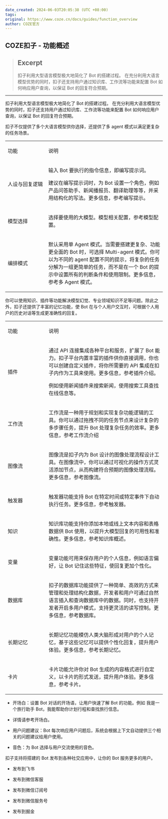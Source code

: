 ```yaml
---
date_created: 2024-06-03T20:05:38 (UTC +08:00)
tags: 
original: https://www.coze.cn/docs/guides/function_overview
author: COZE官方
---
```


## COZE扣子 - 功能概述

> ## Excerpt
> 扣子利用大型语言模型极大地简化了 Bot 的搭建过程。 在充分利用大语言模型优势的同时，扣子还支持用户通过知识库、工作流等功能来配置 Bot 如何响应用户查询，以保证 Bot 的回复符合预期。

---
扣子利用大型语言模型极大地简化了 Bot 的搭建过程。 在充分利用大语言模型优势的同时，扣子还支持用户通过知识库、工作流等功能来配置 Bot 如何响应用户查询，以保证 Bot 的回复符合预期。

扣子不仅提供了多个大语言模型供你选择，还提供了多 agent 模式以满足更复杂的任务场景。



<table data-ace-table-col-widths="161;472"><colgroup><col width="161"><col width="472"></colgroup><tbody><tr><td contenteditable="false"><div data-node="true" data-zone-id="xr110d8un8zca323kpr6gmo1y4y5esb23ohxc1emnr2lrabgktp8i8zmerv1n0o5jfurwi" data-zone-container="*" data-slate-editor="true" data-ace-inner-zone-content-wrapper-zone-id="xr110d8un8zca323kpr6gmo1y4y5esb23ohxc1emnr2lrabgktp8i8zmerv1n0o5jfurwi" contenteditable="false"><p><span data-leaf="true"><span data-string="true">功能</span></span><span data-leaf="true"><span data-string="true" data-enter="true"></span></span></p></div></td><td contenteditable="false"><div data-node="true" data-zone-id="xr110d8un8zca323kpr6gmo1y4y5esb23ohxc1if0grhyv3ol8ou2f3i73n1de8cmhsyac" data-zone-container="*" data-slate-editor="true" data-ace-inner-zone-content-wrapper-zone-id="xr110d8un8zca323kpr6gmo1y4y5esb23ohxc1if0grhyv3ol8ou2f3i73n1de8cmhsyac" contenteditable="false"><p><span data-leaf="true"><span data-string="true">说明</span></span><span data-leaf="true"><span data-string="true" data-enter="true"></span></span></p></div></td></tr><tr><td contenteditable="false"><div data-node="true" data-zone-id="xr1ffigd7iig6k6uoensqyo7g6h88wyhzqdxc1emnr2lrabgktp8i8zmerv1n0o5jfurwi" data-zone-container="*" data-slate-editor="true" data-ace-inner-zone-content-wrapper-zone-id="xr1ffigd7iig6k6uoensqyo7g6h88wyhzqdxc1emnr2lrabgktp8i8zmerv1n0o5jfurwi" contenteditable="false"><p><span data-leaf="true"><span data-string="true">人设与回复逻辑</span></span><span data-leaf="true"><span data-string="true" data-enter="true"></span></span></p></div></td><td contenteditable="false"><div data-zone-id="xr1ffigd7iig6k6uoensqyo7g6h88wyhzqdxc1if0grhyv3ol8ou2f3i73n1de8cmhsyac" data-zone-container="*" data-slate-editor="true" data-ace-inner-zone-content-wrapper-zone-id="xr1ffigd7iig6k6uoensqyo7g6h88wyhzqdxc1if0grhyv3ol8ou2f3i73n1de8cmhsyac" contenteditable="false"><div data-node="true"><p><span data-leaf="true"><span data-string="true">输入 Bot 要执行的指令信息，即编写提示词。</span></span><span data-leaf="true"><span data-string="true" data-enter="true"></span></span></p></div><div data-node="true"><p><span data-leaf="true"><span data-string="true">建议在编写提示词时，为 Bot 设置一个角色，例如产品问答助手、新闻播报员、翻译助理等等，并采用结构化的写法。更多信息，参考</span></span><span data-leaf="true"><span data-rect-container="true"><span data-zero-space="true"></span><span data-fake-text=" " contenteditable="false"><span id="717e7e16-ec7e-4c53-8824-c46327d499e2" title="https://www.coze.cn/docs/guides/prompt"><span>编写提示</span></span></span></span></span><span data-leaf="true"><span data-string="true">。</span></span><span data-leaf="true"><span data-string="true" data-enter="true"></span></span></p></div></div></td></tr><tr><td contenteditable="false"><div data-node="true" data-zone-id="xr1un6sdsv8bp5p34vrmbjjnjo6dg62bpldxc1emnr2lrabgktp8i8zmerv1n0o5jfurwi" data-zone-container="*" data-slate-editor="true" data-ace-inner-zone-content-wrapper-zone-id="xr1un6sdsv8bp5p34vrmbjjnjo6dg62bpldxc1emnr2lrabgktp8i8zmerv1n0o5jfurwi" contenteditable="false"><p><span data-leaf="true"><span data-string="true">模型选择</span></span><span data-leaf="true"><span data-string="true" data-enter="true"></span></span></p></div></td><td contenteditable="false"><div data-node="true" data-zone-id="xr1un6sdsv8bp5p34vrmbjjnjo6dg62bpldxc1if0grhyv3ol8ou2f3i73n1de8cmhsyac" data-zone-container="*" data-slate-editor="true" data-ace-inner-zone-content-wrapper-zone-id="xr1un6sdsv8bp5p34vrmbjjnjo6dg62bpldxc1if0grhyv3ol8ou2f3i73n1de8cmhsyac" contenteditable="false"><p><span data-leaf="true"><span data-string="true">选择要使用的大模型。模型相关配置，参考</span></span><span data-leaf="true"><span data-rect-container="true"><span data-zero-space="true"></span><span data-fake-text=" " contenteditable="false"><span id="3b5cdee9-2b02-452c-9c59-7bf6109855ca" title="https://www.coze.cn/docs/guides/llm"><span>模型配置</span></span></span></span></span><span data-leaf="true"><span data-string="true">。</span></span><span data-leaf="true"><span data-string="true" data-enter="true"></span></span></p></div></td></tr><tr><td contenteditable="false"><div data-node="true" data-zone-id="xr14iuytyuvo5sy85v069naldleqz86fadnxc1emnr2lrabgktp8i8zmerv1n0o5jfurwi" data-zone-container="*" data-slate-editor="true" data-ace-inner-zone-content-wrapper-zone-id="xr14iuytyuvo5sy85v069naldleqz86fadnxc1emnr2lrabgktp8i8zmerv1n0o5jfurwi" contenteditable="false"><p><span data-leaf="true"><span data-string="true">编排模式</span></span><span data-leaf="true"><span data-string="true" data-enter="true"></span></span></p></div></td><td contenteditable="false"><div data-node="true" data-zone-id="xr14iuytyuvo5sy85v069naldleqz86fadnxc1if0grhyv3ol8ou2f3i73n1de8cmhsyac" data-zone-container="*" data-slate-editor="true" data-ace-inner-zone-content-wrapper-zone-id="xr14iuytyuvo5sy85v069naldleqz86fadnxc1if0grhyv3ol8ou2f3i73n1de8cmhsyac" contenteditable="false"><p><span data-leaf="true"><span data-string="true">默认采用单 Agent 模式。当需要搭建更复杂、功能更全面的 Bot 时，可选择 Multi-agent 模式。你可以为不同的 agent 配置不同的提示，将复杂的任务分解为一组更简单的任务，而不是在一个 Bot 的提示中设置所有的判断条件和使用限制。更多信息，参考</span></span><span data-leaf="true"><span data-rect-container="true"><span data-zero-space="true"></span><span data-fake-text=" " contenteditable="false"><span id="c1ac6646-77fa-4e1f-9894-275de7836fee" title="https://www.coze.cn/docs/guides/multiagent"><span>多 Agent 模式</span></span></span></span></span><span data-leaf="true"><span data-string="true">。</span></span><span data-leaf="true"><span data-string="true" data-enter="true"></span></span></p></div></td></tr></tbody></table>



你可以使用知识、插件等功能解决模型幻觉、专业领域知识不足等问题。除此之外，扣子还提供了丰富的记忆功能，使 Bot 在与个人用户交互时，可根据个人用户的历史对话等生成更准确性的回复。



<table data-ace-table-col-widths="161;472"><colgroup><col width="161"><col width="472"></colgroup><tbody><tr><td contenteditable="false"><div data-node="true" data-zone-id="xr1gpr8ypmr69smecett27j8wpu5ebsjif7xc14davn28vaa56k2v4i1r0paajjkw80zll" data-zone-container="*" data-slate-editor="true" data-ace-inner-zone-content-wrapper-zone-id="xr1gpr8ypmr69smecett27j8wpu5ebsjif7xc14davn28vaa56k2v4i1r0paajjkw80zll" contenteditable="false"><p><span data-leaf="true"><span data-string="true">功能</span></span><span data-leaf="true"><span data-string="true" data-enter="true"></span></span></p></div></td><td contenteditable="false"><div data-node="true" data-zone-id="xr1gpr8ypmr69smecett27j8wpu5ebsjif7xc1178ynmmkqb7ra854fnwy6s6kq7qmeve3" data-zone-container="*" data-slate-editor="true" data-ace-inner-zone-content-wrapper-zone-id="xr1gpr8ypmr69smecett27j8wpu5ebsjif7xc1178ynmmkqb7ra854fnwy6s6kq7qmeve3" contenteditable="false"><p><span data-leaf="true"><span data-string="true">说明</span></span><span data-leaf="true"><span data-string="true" data-enter="true"></span></span></p></div></td></tr><tr><td contenteditable="false"><div data-node="true" data-zone-id="xr1duibo5w6cya6w59k0ibg412d8ifacdcsxc14davn28vaa56k2v4i1r0paajjkw80zll" data-zone-container="*" data-slate-editor="true" data-ace-inner-zone-content-wrapper-zone-id="xr1duibo5w6cya6w59k0ibg412d8ifacdcsxc14davn28vaa56k2v4i1r0paajjkw80zll" contenteditable="false"><p><span data-leaf="true"><span data-string="true">插件</span></span><span data-leaf="true"><span data-string="true" data-enter="true"></span></span></p></div></td><td contenteditable="false"><div data-zone-id="xr1duibo5w6cya6w59k0ibg412d8ifacdcsxc1178ynmmkqb7ra854fnwy6s6kq7qmeve3" data-zone-container="*" data-slate-editor="true" data-ace-inner-zone-content-wrapper-zone-id="xr1duibo5w6cya6w59k0ibg412d8ifacdcsxc1178ynmmkqb7ra854fnwy6s6kq7qmeve3" contenteditable="false"><div data-node="true"><p><span data-leaf="true"><span data-string="true">通过 API 连接集成各种平台和服务，扩展了 Bot 能力。扣子平台内置丰富的插件供你直接调用，你也可以创建自定义插件，将你所需要的 API 集成在扣子内作为工具来使用。更多信息，参考</span></span><span data-leaf="true"><span data-rect-container="true"><span data-zero-space="true"></span><span data-fake-text=" " contenteditable="false"><span id="99dee372-7a81-45a8-9cb1-3dbe8d347c03" title="https://www.coze.cn/docs/guides/create_plugin"><span>插件介绍</span></span></span></span></span><span data-leaf="true"><span data-string="true">。</span></span><span data-leaf="true"><span data-string="true" data-enter="true"></span></span></p></div><div data-node="true"><p><span data-leaf="true"><span data-string="true">例如使用新闻插件来搜索新闻，使用搜索工具查找在线信息等。</span></span><span data-leaf="true"><span data-string="true" data-enter="true"></span></span></p></div></div></td></tr><tr><td contenteditable="false"><div data-node="true" data-zone-id="xr1kwv1z5rysq40ssk7muqn4ojhpog8vd6axc14davn28vaa56k2v4i1r0paajjkw80zll" data-zone-container="*" data-slate-editor="true" data-ace-inner-zone-content-wrapper-zone-id="xr1kwv1z5rysq40ssk7muqn4ojhpog8vd6axc14davn28vaa56k2v4i1r0paajjkw80zll" contenteditable="false"><p><span data-leaf="true"><span data-string="true">工作流</span></span><span data-leaf="true"><span data-string="true" data-enter="true"></span></span></p></div></td><td contenteditable="false"><div data-node="true" data-zone-id="xr1kwv1z5rysq40ssk7muqn4ojhpog8vd6axc1178ynmmkqb7ra854fnwy6s6kq7qmeve3" data-zone-container="*" data-slate-editor="true" data-ace-inner-zone-content-wrapper-zone-id="xr1kwv1z5rysq40ssk7muqn4ojhpog8vd6axc1178ynmmkqb7ra854fnwy6s6kq7qmeve3" contenteditable="false"><p><span data-leaf="true"><span data-string="true">工作流是一种用于规划和实现复杂功能逻辑的工具。你可以通过拖拽不同的任务节点来设计复杂的多步骤任务，提升 Bot 处理复杂任务的效率。更多信息，参考</span></span><span data-leaf="true"><span data-rect-container="true"><span data-zero-space="true"></span><span data-fake-text=" " contenteditable="false"><span id="a705a0f2-2d2b-4c48-abdf-dbc1270c2d92" title="https://www.coze.cn/docs/guides/workflow"><span>工作流介绍</span></span></span></span></span><span data-leaf="true"><span data-string="true" data-enter="true"></span></span></p></div></td></tr><tr><td contenteditable="false"><div data-node="true" data-zone-id="xr1o524rubr0tj521s49n9frpbiqg0yw542xc14davn28vaa56k2v4i1r0paajjkw80zll" data-zone-container="*" data-slate-editor="true" data-ace-inner-zone-content-wrapper-zone-id="xr1o524rubr0tj521s49n9frpbiqg0yw542xc14davn28vaa56k2v4i1r0paajjkw80zll" contenteditable="false"><p><span data-leaf="true"><span data-string="true">图像流</span></span><span data-leaf="true"><span data-string="true" data-enter="true"></span></span></p></div></td><td contenteditable="false"><div data-node="true" data-zone-id="xr1o524rubr0tj521s49n9frpbiqg0yw542xc1178ynmmkqb7ra854fnwy6s6kq7qmeve3" data-zone-container="*" data-slate-editor="true" data-ace-inner-zone-content-wrapper-zone-id="xr1o524rubr0tj521s49n9frpbiqg0yw542xc1178ynmmkqb7ra854fnwy6s6kq7qmeve3" contenteditable="false"><p><span data-leaf="true"><span data-string="true">图像流是扣子内为 Bot 设计的图像处理流程设计工具。在图像流中，你可以通过可视化的操作方式灵活添加节点，从而构建符合预期的图像处理流程。更多信息，参考</span></span><span data-leaf="true"><span data-rect-container="true"><span data-zero-space="true"></span><span data-fake-text=" " contenteditable="false"><span id="bc7332c9-049f-4aa0-aebf-557051bfee42" title="https://www.coze.cn/docs/guides/n1j2h6zx"><span>图像流</span></span></span></span></span><span data-leaf="true"><span data-string="true">。</span></span><span data-leaf="true"><span data-string="true" data-enter="true"></span></span></p></div></td></tr><tr><td contenteditable="false"><div data-node="true" data-zone-id="xr12bqrdwozamgc24khblv29v0ysb28or8jxc14davn28vaa56k2v4i1r0paajjkw80zll" data-zone-container="*" data-slate-editor="true" data-ace-inner-zone-content-wrapper-zone-id="xr12bqrdwozamgc24khblv29v0ysb28or8jxc14davn28vaa56k2v4i1r0paajjkw80zll" contenteditable="false"><p><span data-leaf="true"><span data-string="true">触发器</span></span><span data-leaf="true"><span data-string="true" data-enter="true"></span></span></p></div></td><td contenteditable="false"><div data-node="true" data-zone-id="xr12bqrdwozamgc24khblv29v0ysb28or8jxc1178ynmmkqb7ra854fnwy6s6kq7qmeve3" data-zone-container="*" data-slate-editor="true" data-ace-inner-zone-content-wrapper-zone-id="xr12bqrdwozamgc24khblv29v0ysb28or8jxc1178ynmmkqb7ra854fnwy6s6kq7qmeve3" contenteditable="false"><p><span data-leaf="true"><span data-string="true">触发器功能支持 Bot 在特定时间或特定事件下自动执行任务。更多信息，参考</span></span><span data-leaf="true"><span data-rect-container="true"><span data-zero-space="true"></span><span data-fake-text=" " contenteditable="false"><span id="8d5f13c4-3558-4d93-bb65-66fbcee57045" title="https://www.coze.cn/docs/guides/task"><span>触发器</span></span></span></span></span><span data-leaf="true"><span data-string="true">。</span></span><span data-leaf="true"><span data-string="true" data-enter="true"></span></span></p></div></td></tr><tr><td contenteditable="false"><div data-node="true" data-zone-id="xr1uaeheljptp4ey7ebh3zyn74dsaioljulxc14davn28vaa56k2v4i1r0paajjkw80zll" data-zone-container="*" data-slate-editor="true" data-ace-inner-zone-content-wrapper-zone-id="xr1uaeheljptp4ey7ebh3zyn74dsaioljulxc14davn28vaa56k2v4i1r0paajjkw80zll" contenteditable="false"><p><span data-leaf="true"><span data-string="true">知识</span></span><span data-leaf="true"><span data-string="true" data-enter="true"></span></span></p></div></td><td contenteditable="false"><div data-node="true" data-zone-id="xr1uaeheljptp4ey7ebh3zyn74dsaioljulxc1178ynmmkqb7ra854fnwy6s6kq7qmeve3" data-zone-container="*" data-slate-editor="true" data-ace-inner-zone-content-wrapper-zone-id="xr1uaeheljptp4ey7ebh3zyn74dsaioljulxc1178ynmmkqb7ra854fnwy6s6kq7qmeve3" contenteditable="false"><p><span data-leaf="true"><span data-string="true">知识库功能支持你添加本地或线上文本内容和表格数据供 Bot 使用，以提升大模型回复的可用性和准确性。更多信息，参考</span></span><span data-leaf="true"><span data-rect-container="true"><span data-zero-space="true"></span><span data-fake-text=" " contenteditable="false"><span id="2e9673b9-3b37-414b-8e12-08b6d4499ae6" title="https://www.coze.cn/docs/guides/knowledge"><span>知识库概述</span></span></span></span></span><span data-leaf="true"><span data-string="true">。</span></span><span data-leaf="true"><span data-string="true" data-enter="true"></span></span></p></div></td></tr><tr><td contenteditable="false"><div data-node="true" data-zone-id="xr1wogcamzo7pkz4a7vjz97vpbnzcgk884ixc14davn28vaa56k2v4i1r0paajjkw80zll" data-zone-container="*" data-slate-editor="true" data-ace-inner-zone-content-wrapper-zone-id="xr1wogcamzo7pkz4a7vjz97vpbnzcgk884ixc14davn28vaa56k2v4i1r0paajjkw80zll" contenteditable="false"><p><span data-leaf="true"><span data-string="true">变量</span></span><span data-leaf="true"><span data-string="true" data-enter="true"></span></span></p></div></td><td contenteditable="false"><div data-node="true" data-zone-id="xr1wogcamzo7pkz4a7vjz97vpbnzcgk884ixc1178ynmmkqb7ra854fnwy6s6kq7qmeve3" data-zone-container="*" data-slate-editor="true" data-ace-inner-zone-content-wrapper-zone-id="xr1wogcamzo7pkz4a7vjz97vpbnzcgk884ixc1178ynmmkqb7ra854fnwy6s6kq7qmeve3" contenteditable="false"><p><span data-leaf="true"><span data-string="true">变量功能可用来保存用户的个人信息，例如语言偏好，让 Bot 记住这些特征，使回复更加个性化。</span></span><span data-leaf="true"><span data-string="true" data-enter="true"></span></span></p></div></td></tr><tr><td contenteditable="false"><div data-node="true" data-zone-id="xr1e91uj7d46ibh7ykmp3rpl1b8uvhadio6xc14davn28vaa56k2v4i1r0paajjkw80zll" data-zone-container="*" data-slate-editor="true" data-ace-inner-zone-content-wrapper-zone-id="xr1e91uj7d46ibh7ykmp3rpl1b8uvhadio6xc14davn28vaa56k2v4i1r0paajjkw80zll" contenteditable="false"><p><span data-leaf="true"><span data-string="true">数据库</span></span><span data-leaf="true"><span data-string="true" data-enter="true"></span></span></p></div></td><td contenteditable="false"><div data-node="true" data-zone-id="xr1e91uj7d46ibh7ykmp3rpl1b8uvhadio6xc1178ynmmkqb7ra854fnwy6s6kq7qmeve3" data-zone-container="*" data-slate-editor="true" data-ace-inner-zone-content-wrapper-zone-id="xr1e91uj7d46ibh7ykmp3rpl1b8uvhadio6xc1178ynmmkqb7ra854fnwy6s6kq7qmeve3" contenteditable="false"><p><span data-leaf="true"><span data-string="true">扣子的数据库功能提供了一种简单、高效的方式来管理和处理结构化数据，开发者和用户可通过自然语言插入和查询数据库中的数据。同时，也支持开发者开启多用户模式，支持更灵活的读写控制。更多信息，参考</span></span><span data-leaf="true"><span data-rect-container="true"><span data-zero-space="true"></span><span data-fake-text=" " contenteditable="false"><span id="70b48154-be21-4196-b347-0eaaad9f4dbb" title="https://www.coze.cn/docs/guides/database"><span>数据库</span></span></span></span></span><span data-leaf="true"><span data-string="true">。</span></span><span data-leaf="true"><span data-string="true" data-enter="true"></span></span></p></div></td></tr><tr><td contenteditable="false"><div data-node="true" data-zone-id="xr1058pful0ckl0cedawuz8ifl6igg4yy5ixc14davn28vaa56k2v4i1r0paajjkw80zll" data-zone-container="*" data-slate-editor="true" data-ace-inner-zone-content-wrapper-zone-id="xr1058pful0ckl0cedawuz8ifl6igg4yy5ixc14davn28vaa56k2v4i1r0paajjkw80zll" contenteditable="false"><p><span data-leaf="true"><span data-string="true">长期记忆</span></span><span data-leaf="true"><span data-string="true" data-enter="true"></span></span></p></div></td><td contenteditable="false"><div data-node="true" data-zone-id="xr1058pful0ckl0cedawuz8ifl6igg4yy5ixc1178ynmmkqb7ra854fnwy6s6kq7qmeve3" data-zone-container="*" data-slate-editor="true" data-ace-inner-zone-content-wrapper-zone-id="xr1058pful0ckl0cedawuz8ifl6igg4yy5ixc1178ynmmkqb7ra854fnwy6s6kq7qmeve3" contenteditable="false"><p><span data-leaf="true"><span data-string="true">长期记忆功能模仿人类大脑形成对用户的个人记忆，基于这些记忆可以提供个性化回复，提升用户体验。更多信息，参考</span></span><span data-leaf="true"><span data-rect-container="true"><span data-zero-space="true"></span><span data-fake-text=" " contenteditable="false"><span id="e0c42e24-a498-48e2-8dee-59da910fdbaf" title="https://www.coze.cn/docs/guides/long_memory"><span>长期记忆</span></span></span></span></span><span data-leaf="true"><span data-string="true">。</span></span><span data-leaf="true"><span data-string="true" data-enter="true"></span></span></p></div></td></tr><tr><td contenteditable="false"><div data-node="true" data-zone-id="xr1b11thg9esbo7ckpbev78r573chdaujmzxc14davn28vaa56k2v4i1r0paajjkw80zll" data-zone-container="*" data-slate-editor="true" data-ace-inner-zone-content-wrapper-zone-id="xr1b11thg9esbo7ckpbev78r573chdaujmzxc14davn28vaa56k2v4i1r0paajjkw80zll" contenteditable="false"><p><span data-leaf="true"><span data-string="true">卡片</span></span><span data-leaf="true"><span data-string="true" data-enter="true"></span></span></p></div></td><td contenteditable="false"><div data-node="true" data-zone-id="xr1b11thg9esbo7ckpbev78r573chdaujmzxc1178ynmmkqb7ra854fnwy6s6kq7qmeve3" data-zone-container="*" data-slate-editor="true" data-ace-inner-zone-content-wrapper-zone-id="xr1b11thg9esbo7ckpbev78r573chdaujmzxc1178ynmmkqb7ra854fnwy6s6kq7qmeve3" contenteditable="false"><p><span data-leaf="true"><span data-string="true">卡片功能允许你对 Bot 生成的内容格式进行自定义，以卡片的形式发送，提升用户体验。更多信息，参考</span></span><span data-leaf="true"><span data-rect-container="true"><span data-zero-space="true"></span><span data-fake-text=" " contenteditable="false"><span id="283bebc3-2ea0-4286-b039-f98c525d344b" title="https://www.coze.cn/docs/guides/message_card"><span>卡片</span></span></span></span></span><span data-leaf="true"><span data-string="true">。</span></span><span data-leaf="true"><span data-string="true" data-enter="true"></span></span></p></div></td></tr></tbody></table>



-   开场白：设置 Bot 对话的开场语，让用户快速了解 Bot 的功能。例如 我是一个旅行助手 Bot，我能帮助你计划行程和查找旅行信息。

-   详情请参考开场白。

-   用户问题建议：Bot 每次响应用户问题后，系统会根据上下文自动提供三个相关的问题建议给用户使用。

-   音色：为 Bot 选择与用户交流使用的音色。

扣子支持将搭建的 Bot 发布到各种社交应用中，让你的 Bot 服务更多的用户。

-   发布到飞书

-   发布到微信客服

-   发布到微信订阅号

-   发布到微信服务号

-   发布到掘金
